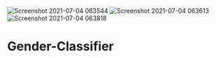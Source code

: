 ![Screenshot 2021-07-04 063544](https://user-images.githubusercontent.com/81765776/124370220-9189df80-dc92-11eb-9918-82cc7f459034.jpg)
![Screenshot 2021-07-04 063613](https://user-images.githubusercontent.com/81765776/124370222-95b5fd00-dc92-11eb-8409-abcfd1cf63fc.jpg)
![Screenshot 2021-07-04 063818](https://user-images.githubusercontent.com/81765776/124370225-98b0ed80-dc92-11eb-8fa6-682198b71a16.jpg)
# Gender-Classifier
